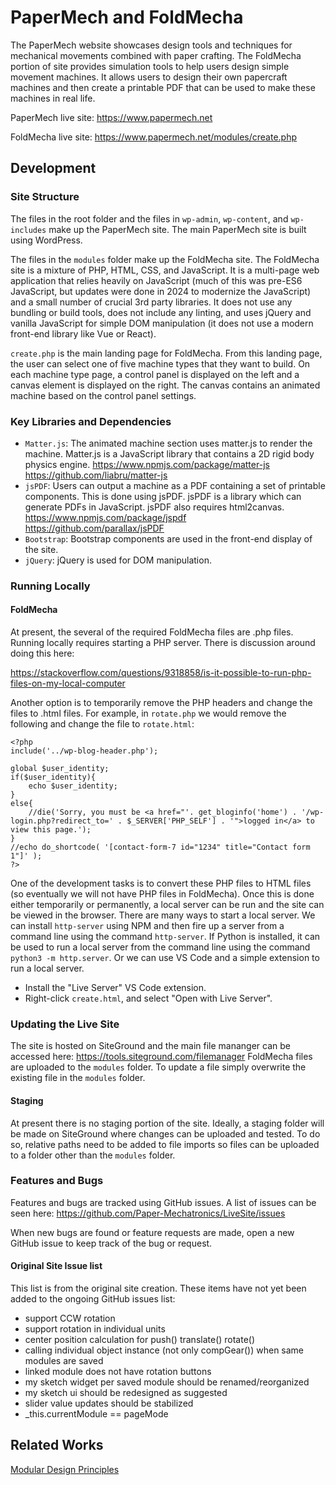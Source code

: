# PaperMech and FoldMecha
The PaperMech website showcases design tools and techniques for mechanical movements combined with paper crafting. The FoldMecha portion of site provides simulation tools to help users design simple movement machines. It allows users to design their own papercraft machines and then create a printable PDF that can be used to make these machines in real life.

PaperMech live site:
https://www.papermech.net

FoldMecha live site:
https://www.papermech.net/modules/create.php


## Development

### Site Structure
The files in the root folder and the files in `wp-admin`, `wp-content`, and `wp-includes` make up the PaperMech site. The main PaperMech site is built using WordPress.

The files in the `modules` folder make up the FoldMecha site. The FoldMecha site is a mixture of PHP, HTML, CSS, and JavaScript. It is a multi-page web application that relies heavily on JavaScript (much of this was pre-ES6 JavaScript, but updates were done in 2024 to modernize the JavaScript) and a small number of crucial 3rd party libraries. It does not use any bundling or build tools, does not include any linting, and uses jQuery and vanilla JavaScript for simple DOM manipulation (it does not use a modern front-end library like Vue or React).

`create.php` is the main landing page for FoldMecha. From this landing page, the user can select one of five machine types that they want to build. On each machine type page, a control panel is displayed on the left and a canvas element is displayed on the right. The canvas contains an animated machine based on the control panel settings.

### Key Libraries and Dependencies
- `Matter.js`: The animated machine section uses matter.js to render the machine. Matter.js is a JavaScript library that contains a 2D rigid body physics engine.
https://www.npmjs.com/package/matter-js
https://github.com/liabru/matter-js
- `jsPDF`: Users can output a machine as a PDF containing a set of printable components. This is done using jsPDF.  jsPDF is a library which can generate PDFs in JavaScript.  jsPDF also requires html2canvas.
https://www.npmjs.com/package/jspdf
https://github.com/parallax/jsPDF
- `Bootstrap`: Bootstrap components are used in the front-end display of the site.
- `jQuery`: jQuery is used for DOM manipulation.

### Running Locally

#### FoldMecha
At present, the several of the required FoldMecha files are .php files. Running locally requires starting a PHP server. There is discussion around doing this here:

https://stackoverflow.com/questions/9318858/is-it-possible-to-run-php-files-on-my-local-computer

Another option is to temporarily remove the PHP headers and change the files to .html files. For example, in `rotate.php` we would remove the following and change the file to `rotate.html`:
```
<?php
include('../wp-blog-header.php');

global $user_identity;
if($user_identity){
	echo $user_identity;
}
else{
	//die('Sorry, you must be <a href="'. get_bloginfo('home') . '/wp-login.php?redirect_to=' . $_SERVER['PHP_SELF'] . '">logged in</a> to view this page.');
}
//echo do_shortcode( '[contact-form-7 id="1234" title="Contact form 1"]' );
?>
```
 One of the development tasks is to convert these PHP files to HTML files (so eventually we will not have PHP files in FoldMecha). Once this is done either temporarily or permanently, a local server can be run and the site can be viewed in the browser. There are many ways to start a local server. We can install `http-server` using NPM and then fire up a server from a command line using the command `http-server`. If Python is installed, it can be used to run a local server from the command line using the command `python3 -m http.server`. Or we can use VS Code and a simple extension to run a local server.
- Install the "Live Server" VS Code extension.
- Right-click `create.html`, and select "Open with Live Server".

### Updating the Live Site
The site is hosted on SiteGround and the main file mananger can be accessed here:
https://tools.siteground.com/filemanager
FoldMecha files are uploaded to the `modules` folder. To update a file simply overwrite the existing file in the `modules` folder.

#### Staging
At present there is no staging portion of the site. Ideally, a staging folder will be made on SiteGround where changes can be uploaded and tested. To do so, relative paths need to be added to file imports so files can be uploaded to a folder other than the `modules` folder.

### Features and Bugs
Features and bugs are tracked using GitHub issues. A list of issues can be seen here:
https://github.com/Paper-Mechatronics/LiveSite/issues

When new bugs are found or feature requests are made, open a new GitHub issue to keep track of the bug or request.

#### Original Site Issue list
This list is from the original site creation. These items have not yet been added to the ongoing GitHub issues list:
- support CCW rotation
- support rotation in individual units
- center position calculation for push() translate() rotate()
- calling individual object instance (not only compGear()) when same modules are saved
- linked module does not have rotation buttons
- my sketch widget per saved module should be renamed/reorganized
- my sketch ui should be redesigned as suggested
- slider value updates should be stabilized
- _this.currentModule == pageMode

## Related Works
[Modular Design Principles](http://www.mcs.anl.gov/~itf/dbpp/text/node40.html)

